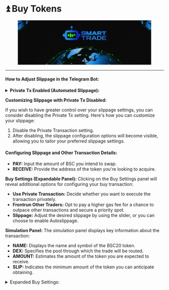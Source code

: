 # ⏫ Buy Tokens

<figure><img src="../.gitbook/assets/covergitbook (1).png" alt=""><figcaption></figcaption></figure>

***

#### How to Adjust Slippage in the Telegram Bot:

<details>

<summary><strong>Private Tx Enabled (Automated Slippage):</strong></summary>

When the Private Transaction (Private Tx) feature is enabled, the slippage is automatically set to 10%. This setting is designed to safeguard transactions from potential sandwich attacks or frontrunning attempts.

</details>

**Customizing Slippage with Private Tx Disabled:**

If you wish to have greater control over your slippage settings, you can consider disabling the Private Tx setting. Here's how you can customize your slippage:

1. Disable the Private Transaction setting.
2. After disabling, the slippage configuration options will become visible, allowing you to tailor your preferred slippage settings.

#### **Configuring Slippage and Other Transaction Details:**

* **PAY:** Input the amount of BSC you intend to swap.
* **RECEIVE:** Provide the address of the token you're looking to acquire.

**Buy Settings (Expandable Panel):** Clicking on the Buy Settings panel will reveal additional options for configuring your buy transaction:

* **Use Private Transaction:** Decide whether you want to execute the transaction privately.
* **Frontrun Other Traders:** Opt to pay a higher gas fee for a chance to outpace other transactions and secure a priority spot.
* **Slippage:** Adjust the desired slippage by using the slider, or you can choose to enable Autoslippage.

**Simulation Panel:** The simulation panel displays key information about the transaction:

* **NAME:** Displays the name and symbol of the BSC20 token.
* **DEX:** Specifies the pool through which the trade will be routed.
* **AMOUNT:** Estimates the amount of the token you are expected to receive.
* **SLIP:** Indicates the minimum amount of the token you can anticipate obtaining.

<details>

<summary>Expanded Buy Settings:</summary>

* **Honeypot Detector:** Unibot employs an automatic check to determine if a token is a potential honeypot or scam token. A red bug icon indicates a token to avoid.&#x20;
* **Pending Notification:** A notification will appear in the top-right corner of your screen once the transaction is broadcast.
* **Success Notification:** A notification will also be displayed when the transaction is successfully included in the Binance Smart Chain network.

Remember that adjusting any of the Buy Settings will automatically trigger a re-simulation of the transaction. This comprehensive system allows you to fine-tune your trading experience within the Smart Trade Telegram Bot for optimal results.

</details>
